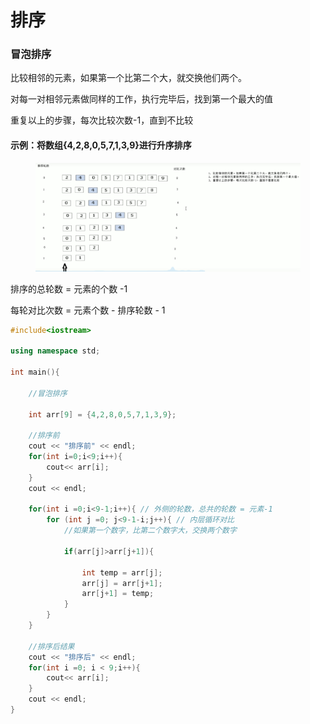 # 排序

### 冒泡排序

比较相邻的元素，如果第一个比第二个大，就交换他们两个。

对每一对相邻元素做同样的工作，执行完毕后，找到第一个最大的值

重复以上的步骤，每次比较次数-1，直到不比较

#### 示例：将数组{4,2,8,0,5,7,1,3,9}进行升序排序

<figure><img src="../../.gitbook/assets/image (1).png" alt=""><figcaption></figcaption></figure>

排序的总轮数 = 元素的个数 -1&#x20;

每轮对比次数 = 元素个数 - 排序轮数 - 1

```cpp
#include<iostream>

using namespace std;

int main(){

    //冒泡排序

    int arr[9] = {4,2,8,0,5,7,1,3,9};

    //排序前
    cout << "排序前" << endl;
    for(int i=0;i<9;i++){
        cout<< arr[i];
    }
    cout << endl;

    for(int i =0;i<9-1;i++){ // 外侧的轮数，总共的轮数 = 元素-1
        for (int j =0; j<9-1-i;j++){ // 内层循环对比
            //如果第一个数字，比第二个数字大，交换两个数字

            if(arr[j]>arr[j+1]){

                int temp = arr[j];
                arr[j] = arr[j+1];
                arr[j+1] = temp;             
            }
        }
    }

    //排序后结果
    cout << "排序后" << endl;
    for(int i =0; i < 9;i++){
        cout<< arr[i];
    }
    cout << endl;
}
```
